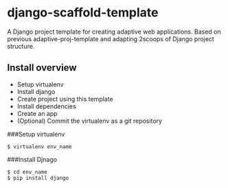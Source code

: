 django-scaffold-template
========================

A Django project template for creating adaptive web applications. Based on previous adaptive-proj-template and adapting 2scoops of Django project structure.


Install overview
----------------

* Setup virtualenv
* Install django
* Create project using this template
* Install dependencies
* Create an app
* (Optional) Commit the virtualenv as a git repository


###Setup virtualenv

    $ virtualenv env_name

###Install Djnago

    $ cd env_name
    $ pip install django
